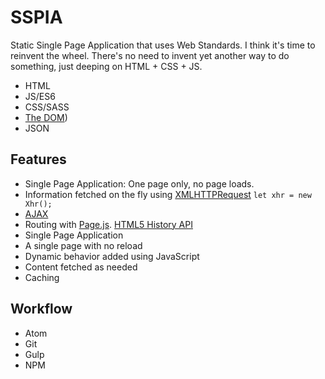 # SSPIA
Static Single Page Application that uses Web Standards. I think it's time to reinvent the wheel. There's no need to invent yet another way to do something, just deeping on HTML + CSS + JS.

  - HTML
  - JS/ES6
  - CSS/SASS
  - [The DOM](https://developer.mozilla.org/en-US/docs/Web/API/Document_Object_Model))
  - JSON


## Features

 * Single Page Application: One page only, no page loads.
 * Information fetched on the fly using [XMLHTTPRequest](https://developer.mozilla.org/en-US/docs/Web/API/XMLHttpRequest) `let xhr = new Xhr();`
 * [AJAX](http://en.wikipedia.org/wiki/Ajax_(programming))
 * Routing with [Page.js](https://visionmedia.github.io/page.js/). [HTML5 History API](http://diveintohtml5.info/history.html)
 * Single Page Application
 * A single page with no reload
 * Dynamic behavior added using JavaScript
 * Content fetched as needed
 * Caching

## Workflow

 * Atom
 * Git
 * Gulp
 * NPM

